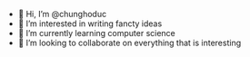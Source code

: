 - 👋 Hi, I’m @chunghoduc
- 👀 I’m interested in writing fancty ideas
- 🌱 I’m currently learning computer science
- 💞️ I’m looking to collaborate on everything that is interesting

<!---
chunghoduc/chunghoduc is a ✨ special ✨ repository because its `README.md` (this file) appears on your GitHub profile.
You can click the Preview link to take a look at your changes.
--->
